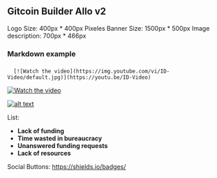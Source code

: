 ## Gitcoin Builder Allo v2

Logo Size:  400px * 400px Pixeles
Banner Size: 1500px * 500px
Image description: 700px * 466px


### Markdown example

### 

```
  [![Watch the video](https://img.youtube.com/vi/ID-Video/default.jpg)](https://youtu.be/ID-Video)
```

[![Watch the video](https://img.youtube.com/vi/Voc7PRSCQjc/default.jpg)](https://youtu.be/nTQUwghvy5Q)

[![alt text](https://img.youtube.com/vi/Voc7PRSCQjc/0.jpg)](https://www.youtube.com/watch?v=video-id)

List:
- **Lack of funding**
- **Time wasted in bureaucracy**
- **Unanswered funding requests**
- **Lack of resources**

Social Buttons:
https://shields.io/badges/
